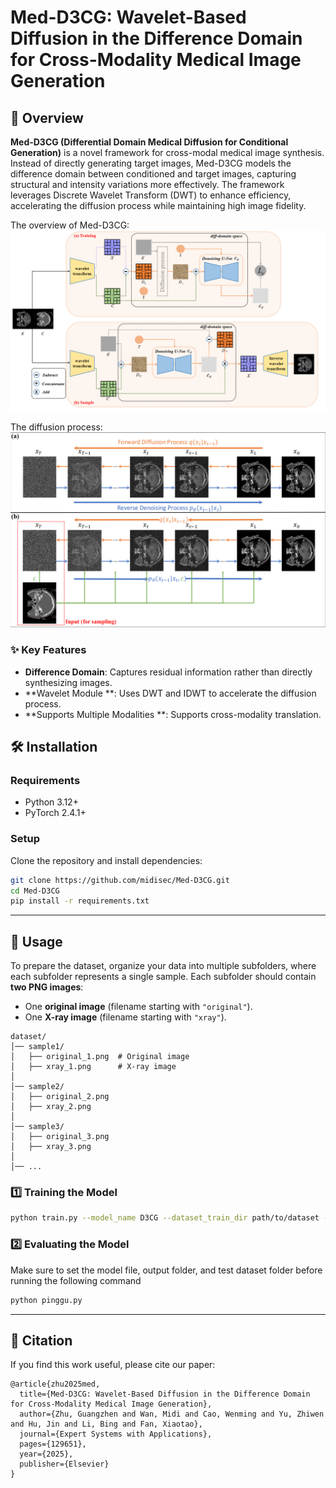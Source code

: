 # Med-D3CG: Wavelet-Based Diffusion in the Difference Domain for Cross-Modality Medical Image Generation
## 📌 Overview
**Med-D3CG (Differential Domain Medical Diffusion for Conditional Generation)** is a novel framework for cross-modal medical image synthesis. Instead of directly generating target images, Med-D3CG models the difference domain between conditioned and target images, capturing structural and intensity variations more effectively. The framework leverages Discrete Wavelet Transform (DWT) to enhance efficiency, accelerating the diffusion process while maintaining high image fidelity.

The overview of Med-D3CG:
![overview](static/images/overview.png)

The diffusion process:
![overview](static/images/process.png)

### ✨ Key Features
- **Difference Domain**: Captures residual information rather than directly synthesizing images.
- **Wavelet Module  **: Uses DWT and IDWT to accelerate the diffusion process.
- **Supports Multiple Modalities  **: Supports cross-modality translation.

  

## 🛠️ Installation
### Requirements
- Python 3.12+
- PyTorch 2.4.1+

### Setup
Clone the repository and install dependencies:
```bash
git clone https://github.com/midisec/Med-D3CG.git
cd Med-D3CG
pip install -r requirements.txt
```

---

## 🚀 Usage
To prepare the dataset, organize your data into multiple subfolders, where each subfolder represents a single sample. Each subfolder should contain **two PNG images**:

- One **original image** (filename starting with `"original"`).
- One **X-ray image** (filename starting with `"xray"`).

```
dataset/
│── sample1/
│   ├── original_1.png  # Original image
│   ├── xray_1.png      # X-ray image
│
│── sample2/
│   ├── original_2.png
│   ├── xray_2.png
│
│── sample3/
│   ├── original_3.png
│   ├── xray_3.png
│
│── ...
```

### 1️⃣ Training the Model

```bash
python train.py --model_name D3CG --dataset_train_dir path/to/dataset --dataset_val_dir path/to/dataset --n_epochs 2000 --batch_size 2
```

### 2️⃣ Evaluating the Model

Make sure to set the model file, output folder, and test dataset folder before running the following command

```bash
python pinggu.py
```

---


## 📜 Citation
If you find this work useful, please cite our paper:
```
@article{zhu2025med,
  title={Med-D3CG: Wavelet-Based Diffusion in the Difference Domain for Cross-Modality Medical Image Generation},
  author={Zhu, Guangzhen and Wan, Midi and Cao, Wenming and Yu, Zhiwen and Hu, Jin and Li, Bing and Fan, Xiaotao},
  journal={Expert Systems with Applications},
  pages={129651},
  year={2025},
  publisher={Elsevier}
}
```
